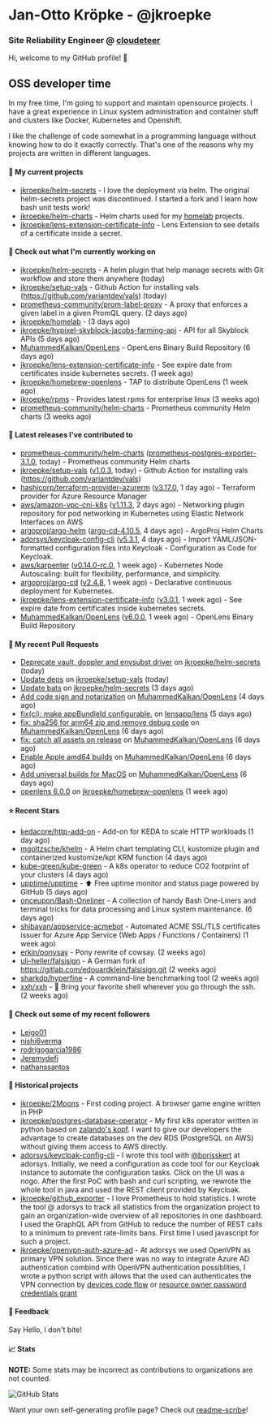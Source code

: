 # Jan-Otto Kröpke - @jkroepke
### Site Reliability Engineer @ [cloudeteer](https://github.com/adorsys)

Hi, welcome to my GitHub profile! 👋

## OSS developer time
In my free time, I'm going to support and maintain opensource projects. I have a great experience in Linux system administration and container stuff and clusters like Docker, Kubernetes and Openshift.

I like the challenge of code somewhat in a programming language without knowing how to do it exactly correctly. That's one of the reasons why my projects are written in different languages.

#### 🌱 My current projects
- [jkroepke/helm-secrets](https://github.com/jkroepke/helm-secrets) - I love the deployment via helm. The original helm-secrets project was discontinued. I started a fork and I learn how bash unit tests work!
- [jkroepke/helm-charts](https://github.com/jkroepke/helm-charts) - Helm charts used for my [homelab](https://github.com/jkroepke/homelab) projects.
- [jkroepke/lens-extension-certificate-info](https://github.com/jkroepke/lens-extension-certificate-info) - Lens Extension to see details of a certificate inside a secret.

#### 👷 Check out what I'm currently working on

- [jkroepke/helm-secrets](https://github.com/jkroepke/helm-secrets) - A helm plugin that help manage secrets with Git workflow and store them anywhere (today)
- [jkroepke/setup-vals](https://github.com/jkroepke/setup-vals) - Github Action for installing vals (https://github.com/variantdev/vals) (today)
- [prometheus-community/prom-label-proxy](https://github.com/prometheus-community/prom-label-proxy) - A proxy that enforces a given label in a given PromQL query. (2 days ago)
- [jkroepke/homelab](https://github.com/jkroepke/homelab) -  (3 days ago)
- [jkroepke/hypixel-skyblock-jacobs-farming-api](https://github.com/jkroepke/hypixel-skyblock-jacobs-farming-api) - API for all Skyblock APIs (5 days ago)
- [MuhammedKalkan/OpenLens](https://github.com/MuhammedKalkan/OpenLens) - OpenLens Binary Build Repository (6 days ago)
- [jkroepke/lens-extension-certificate-info](https://github.com/jkroepke/lens-extension-certificate-info) - See expire date from certificates inside kubernetes secrets. (1 week ago)
- [jkroepke/homebrew-openlens](https://github.com/jkroepke/homebrew-openlens) - TAP to distribute OpenLens (1 week ago)
- [jkroepke/rpms](https://github.com/jkroepke/rpms) - Provides latest rpms for enterprise linux (3 weeks ago)
- [prometheus-community/helm-charts](https://github.com/prometheus-community/helm-charts) - Prometheus community Helm charts (3 weeks ago)

#### 🔭 Latest releases I've contributed to

- [prometheus-community/helm-charts](https://github.com/prometheus-community/helm-charts) ([prometheus-postgres-exporter-3.1.0](https://github.com/prometheus-community/helm-charts/releases/tag/prometheus-postgres-exporter-3.1.0), today) - Prometheus community Helm charts
- [jkroepke/setup-vals](https://github.com/jkroepke/setup-vals) ([v1.0.3](https://github.com/jkroepke/setup-vals/releases/tag/v1.0.3), today) - Github Action for installing vals (https://github.com/variantdev/vals)
- [hashicorp/terraform-provider-azurerm](https://github.com/hashicorp/terraform-provider-azurerm) ([v3.17.0](https://github.com/hashicorp/terraform-provider-azurerm/releases/tag/v3.17.0), 1 day ago) - Terraform provider for Azure Resource Manager
- [aws/amazon-vpc-cni-k8s](https://github.com/aws/amazon-vpc-cni-k8s) ([v1.11.3](https://github.com/aws/amazon-vpc-cni-k8s/releases/tag/v1.11.3), 2 days ago) - Networking plugin repository for pod networking in Kubernetes using Elastic Network Interfaces on AWS
- [argoproj/argo-helm](https://github.com/argoproj/argo-helm) ([argo-cd-4.10.5](https://github.com/argoproj/argo-helm/releases/tag/argo-cd-4.10.5), 4 days ago) - ArgoProj Helm Charts
- [adorsys/keycloak-config-cli](https://github.com/adorsys/keycloak-config-cli) ([v5.3.1](https://github.com/adorsys/keycloak-config-cli/releases/tag/v5.3.1), 4 days ago) - Import YAML/JSON-formatted configuration files into Keycloak - Configuration as Code for Keycloak.
- [aws/karpenter](https://github.com/aws/karpenter) ([v0.14.0-rc.0](https://github.com/aws/karpenter/releases/tag/v0.14.0-rc.0), 1 week ago) - Kubernetes Node Autoscaling: built for flexibility, performance, and simplicity.
- [argoproj/argo-cd](https://github.com/argoproj/argo-cd) ([v2.4.8](https://github.com/argoproj/argo-cd/releases/tag/v2.4.8), 1 week ago) - Declarative continuous deployment for Kubernetes.
- [jkroepke/lens-extension-certificate-info](https://github.com/jkroepke/lens-extension-certificate-info) ([v3.0.1](https://github.com/jkroepke/lens-extension-certificate-info/releases/tag/v3.0.1), 1 week ago) - See expire date from certificates inside kubernetes secrets.
- [MuhammedKalkan/OpenLens](https://github.com/MuhammedKalkan/OpenLens) ([v6.0.0](https://github.com/MuhammedKalkan/OpenLens/releases/tag/v6.0.0), 1 week ago) - OpenLens Binary Build Repository

#### 🔨 My recent Pull Requests

- [Deprecate vault, doppler and envsubst driver](https://github.com/jkroepke/helm-secrets/pull/246) on [jkroepke/helm-secrets](https://github.com/jkroepke/helm-secrets) (today)
- [Update deps](https://github.com/jkroepke/setup-vals/pull/34) on [jkroepke/setup-vals](https://github.com/jkroepke/setup-vals) (today)
- [Update bats](https://github.com/jkroepke/helm-secrets/pull/244) on [jkroepke/helm-secrets](https://github.com/jkroepke/helm-secrets) (3 days ago)
- [Add code sign and notarization](https://github.com/MuhammedKalkan/OpenLens/pull/21) on [MuhammedKalkan/OpenLens](https://github.com/MuhammedKalkan/OpenLens) (4 days ago)
- [fix(ci): make appBundleId configurable.](https://github.com/lensapp/lens/pull/5964) on [lensapp/lens](https://github.com/lensapp/lens) (5 days ago)
- [fix: sha256 for arm64 zip and remove debug code](https://github.com/MuhammedKalkan/OpenLens/pull/17) on [MuhammedKalkan/OpenLens](https://github.com/MuhammedKalkan/OpenLens) (6 days ago)
- [fix: catch all assets on release](https://github.com/MuhammedKalkan/OpenLens/pull/16) on [MuhammedKalkan/OpenLens](https://github.com/MuhammedKalkan/OpenLens) (6 days ago)
- [Enable Apple amd64 builds](https://github.com/MuhammedKalkan/OpenLens/pull/15) on [MuhammedKalkan/OpenLens](https://github.com/MuhammedKalkan/OpenLens) (6 days ago)
- [Add universal builds for MacOS](https://github.com/MuhammedKalkan/OpenLens/pull/14) on [MuhammedKalkan/OpenLens](https://github.com/MuhammedKalkan/OpenLens) (6 days ago)
- [openlens 6.0.0](https://github.com/jkroepke/homebrew-openlens/pull/6) on [jkroepke/homebrew-openlens](https://github.com/jkroepke/homebrew-openlens) (1 week ago)

#### ⭐ Recent Stars

- [kedacore/http-add-on](https://github.com/kedacore/http-add-on) - Add-on for KEDA to scale HTTP workloads (1 day ago)
- [mgoltzsche/khelm](https://github.com/mgoltzsche/khelm) - A Helm chart templating CLI, kustomize plugin and containerized kustomize/kpt KRM function (4 days ago)
- [kube-green/kube-green](https://github.com/kube-green/kube-green) - A k8s operator to reduce CO2 footprint of your clusters (4 days ago)
- [upptime/upptime](https://github.com/upptime/upptime) - ⬆️ Free uptime monitor and status page powered by GitHub (5 days ago)
- [onceupon/Bash-Oneliner](https://github.com/onceupon/Bash-Oneliner) - A collection of handy Bash One-Liners and terminal tricks for data processing and Linux system maintenance. (6 days ago)
- [shibayan/appservice-acmebot](https://github.com/shibayan/appservice-acmebot) - Automated ACME SSL/TLS certificates issuer for Azure App Service (Web Apps / Functions / Containers) (1 week ago)
- [erkin/ponysay](https://github.com/erkin/ponysay) - Pony rewrite of cowsay. (2 weeks ago)
- [uli-heller/falsisign](https://github.com/uli-heller/falsisign) - A German fork of https://gitlab.com/edouardklein/falsisign.git (2 weeks ago)
- [sharkdp/hyperfine](https://github.com/sharkdp/hyperfine) - A command-line benchmarking tool (2 weeks ago)
- [xxh/xxh](https://github.com/xxh/xxh) - 🚀 Bring your favorite shell wherever you go through the ssh. (2 weeks ago)

#### 👯 Check out some of my recent followers

- [Leigo01](https://github.com/Leigo01)
- [nishi6verma](https://github.com/nishi6verma)
- [rodrigogarcia1986](https://github.com/rodrigogarcia1986)
- [Jeremydefi](https://github.com/Jeremydefi)
- [nathanssantos](https://github.com/nathanssantos)

#### 📜 Historical projects
- [jkroepke/2Moons](https://github.com/jkroepke/2Moons) - First coding project. A browser game engine written in PHP
- [jkroepke/postgres-database-operator](https://github.com/jkroepke/postgres-database-operator) - My first k8s operator written in python based on [zalando's kopf](https://github.com/zalando-incubator/kopf). I want to give our developers the advantage to create databases on the dev RDS (PostgreSQL on AWS) without giving them access to AWS directly.
- [adorsys/keycloak-config-cli](https://github.com/adorsys/keycloak-config-cli) - I wrote this tool with [@borisskert](https://github.com/borisskert) at adorsys. Initially, we need a configuration as code tool for our Keycloak instance to automate the configuration tasks. Click on the UI was a nogo. After the first PoC with bash and curl scripting, we rewrote the whole tool in java and used the REST client provided by Keycloak.
- [jkroepke/github_exporter](https://github.com/jkroepke/github_exporter) - I love Prometheus to hold statistics. I wrote the tool @ adorsys to track all statistics from the organization project to gain an organization-wide overview of all repositories in one dashboard. I used the GraphQL API from GitHub to reduce the number of REST calls to a minimum to prevent rate-limits bans. First time I used javascript for such a project.
- [jkroepke/openvpn-auth-azure-ad](https://github.com/jkroepke/openvpn-auth-azure-ad) - At adorsys we used OpenVPN as primary VPN solution. Since there was no way to integrate Azure AD authentication combind with OpenVPN authentication possiblities, I wrote a python script with allows that the used can authenticates the VPN connection by [devices code flow](https://docs.microsoft.com/en-us/azure/active-directory/develop/v2-oauth2-device-code) or [resource owner password credentials grant](https://docs.microsoft.com/en-us/azure/active-directory/develop/v2-oauth-ropc)

#### 💬 Feedback

Say Hello, I don't bite!

#### 📈 Stats

**NOTE:** Some stats may be incorrect as contributions to organizations
are not counted.

![GitHub Stats](https://github-readme-stats.vercel.app/api?username=jkroepke&count_private=false&theme=tokyonight&show_icons=true)

Want your own self-generating profile page? Check out [readme-scribe](https://github.com/muesli/readme-scribe)!
